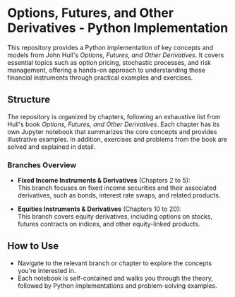 # Options, Futures, and Other Derivatives - Python Implementation

This repository provides a Python implementation of key concepts and models from John Hull's *Options, Futures, and Other Derivatives*. It covers essential topics such as option pricing, stochastic processes, and risk management, offering a hands-on approach to understanding these financial instruments through practical examples and exercises.

## Structure

The repository is organized by chapters, following an exhaustive list from Hull's book *Options, Futures, and Other Derivatives*. Each chapter has its own Jupyter notebook that summarizes the core concepts and provides illustrative examples. In addition, exercises and problems from the book are solved and explained in detail.

### Branches Overview

- **Fixed Income Instruments & Derivatives** (Chapters 2 to 5):  
  This branch focuses on fixed income securities and their associated derivatives, such as bonds, interest rate swaps, and related products.

- **Equities Instruments & Derivatives** (Chapters 10 to 20):  
  This branch covers equity derivatives, including options on stocks, futures contracts on indices, and other equity-linked products.

## How to Use

- Navigate to the relevant branch or chapter to explore the concepts you're interested in.
- Each notebook is self-contained and walks you through the theory, followed by Python implementations and problem-solving examples.

